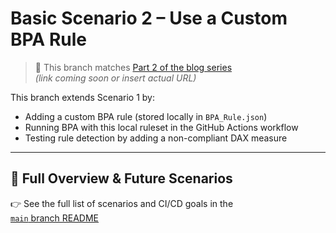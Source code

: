 # Basic Scenario 2 – Use a Custom BPA Rule

> 📍 This branch matches [Part 2 of the blog series](https://fabricatedinsights.substack.com/p/building-your-power-bi-cicd-pipeline-7f9?open=false#%C2%A7step-b-modify-your-first-github-actions-workflow)  
> *(link coming soon or insert actual URL)*

This branch extends Scenario 1 by:
- Adding a custom BPA rule (stored locally in `BPA_Rule.json`)
- Running BPA with this local ruleset in the GitHub Actions workflow
- Testing rule detection by adding a non-compliant DAX measure

---

## 🔗 Full Overview & Future Scenarios

👉 See the full list of scenarios and CI/CD goals in the  
[`main` branch README](https://github.com/vlpatkosdani/powerbi-cicd-with-githubactions-demos#readme)
